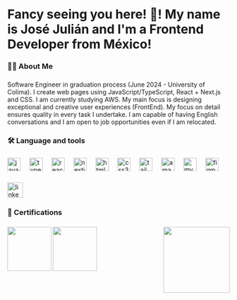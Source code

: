 <h1 align="left">Fancy seeing you here! 👋! My name is José Julián and I'm a Frontend Developer from México!</h1>

###

<h3 align="left">👩‍💻  About Me</h3>

###

<p align="left">Software Engineer in graduation process (June 2024 - University of Colima). I create web pages using JavaScript/TypeScript, React + Next.js and CSS. I am currently studying AWS. My main focus is designing exceptional and creative user experiences (FrontEnd). My focus on detail ensures quality in every task I undertake. I am capable of having English conversations and I am open to job opportunities even if I am relocated.</p>

###

<h3 align="left">🛠 Language and tools</h3>

###

<div align="left">
  <img src="https://cdn.jsdelivr.net/gh/devicons/devicon/icons/javascript/javascript-original.svg" height="30" alt="javascript logo"  />
  <img width="12" />
  <img src="https://cdn.jsdelivr.net/gh/devicons/devicon/icons/typescript/typescript-original.svg" height="30" alt="typescript logo"  />
  <img width="12" />
  <img src="https://cdn.jsdelivr.net/gh/devicons/devicon/icons/react/react-original.svg" height="30" alt="react logo"  />
  <img width="12" />
  <img src="https://skillicons.dev/icons?i=nextjs" height="30" alt="nextjs logo"  />
  <img width="12" />
  <img src="https://cdn.jsdelivr.net/gh/devicons/devicon/icons/html5/html5-original.svg" height="30" alt="html5 logo"  />
  <img width="12" />
  <img src="https://cdn.jsdelivr.net/gh/devicons/devicon/icons/css3/css3-original.svg" height="30" alt="css3 logo"  />
  <img width="12" />
  <img src="https://cdn.simpleicons.org/tailwindcss/06B6D4" height="30" alt="tailwindcss logo"  />
  <img width="12" />
  <img src="https://skillicons.dev/icons?i=aws" height="30" alt="amazonwebservices logo"  />
  <img width="12" />
  <img src="https://skillicons.dev/icons?i=mysql" height="30" alt="mysql logo"  />
  <img width="12" />
  <img src="https://cdn.jsdelivr.net/gh/devicons/devicon/icons/figma/figma-original.svg" height="30" alt="figma logo"  />
</div>

###

<div align="left">
  <a href="https://www.linkedin.com/in/juliancsn27/" target="_blank">
    <img src="https://img.shields.io/static/v1?message=LinkedIn&logo=linkedin&label=&color=0077B5&logoColor=white&labelColor=&style=for-the-badge" height="35" alt="linkedin logo"  />
  </a>
</div>

###

<h3 align="left">📜 Certifications</h3>

###

<img align="right" height="150" src="https://www.twentyonepilots.wiki/assets/files/3lurr-6414dc4d97784ae5a328b24057e017ad.gif"  />

###

<img align="left" height="100" src="https://d1.awsstatic.com/training-and-certification/certification-badges/AWS-Certified-Cloud-Practitioner_badge.634f8a21af2e0e956ed8905a72366146ba22b74c.png"  />

###

<img align="left" height="100" src="https://d1.awsstatic.com/training-and-certification/certification-badges/AWS-Certified-Developer-Associate_badge.5c083fa855fe82c1cf2d0c8b883c265ec72a17c0.png"  />

###
